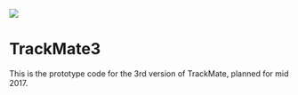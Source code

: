 [![](https://github.com/mastodon-sc/mastodon-collection/actions/workflows/build-main.yml/badge.svg)](https://github.com/mastodon-sc/mastodon-collection/actions/workflows/build-main.yml)

TrackMate3
==========

This is the prototype code for the 3rd version of TrackMate, planned for mid 2017.
